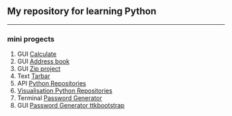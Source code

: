 ## My repository for learning Python
***
### mini progects

1. GUI [Calculate](https://github.com/muromtsev/learning_python/blob/master/other/calc_ttkbootstrap.py)
2. GUI [Address book](https://github.com/muromtsev/learning_python/blob/master/other/Address_book.py)
3. GUI [Zip project](https://github.com/muromtsev/learning_python/blob/master/other/project_zip.py)
4. Text [Tarbar](https://github.com/muromtsev/learning_python/blob/master/other/tarbar.py)
5. API [Python Repositories](https://github.com/muromtsev/learning_python/blob/master/other/python_repos.py)
6. [Visualisation Python Repositories](https://github.com/muromtsev/learning_python/blob/master/other/python_repos.svg)
7. Terminal [Password Generator](https://github.com/muromtsev/learning_python/blob/master/other/pwdgen_terminal.py.py)
8. GUI [Password Generator ttkbootstrap](https://github.com/muromtsev/learning_python/blob/master/other/pwdgen_ttkbootstrap.py)

